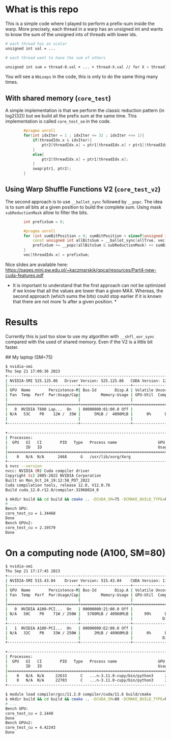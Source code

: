 # What is this repo

This is a simple code where I played to perform a prefix-sum inside the warp.
More precisely, each thread in a warp has an unsigned int and wants to know
the sum of the unsigned ints of threads with lower ids.

```bash
# each thread has an scalar
unsigned int val = ...

# each thread want to have the sum of others

unsigned int sum = thread-0.val + ... + thread-X.val // for X < threadIdx.x
```

You will see a `NbLoops` in the code, this is only to do the same thing many times.

## With shared memory (`core_test`)

A simple implementation is that we perform the classic reduction pattern (in log2(32))
but we build all the prefix sum at the same time.
This implementation is called `core_test_sm` in the code.

```cpp
        #pragma unroll
        for(int idxIter = 1 ; idxIter <= 32 ; idxIter <<= 1){
            if(threadIdx.x & idxIter){
                ptr2[threadIdx.x] = ptr1[threadIdx.x] + ptr1[(threadIdx.x ^ idxIter) | (idxIter-1)];
            }
            else{
                ptr2[threadIdx.x] = ptr1[threadIdx.x];
            }
            swap(ptr1, ptr2);
        }  
```

## Using Warp Shuffle Functions V2 (`core_test_v2`)

The second approach is to use `__ballot_sync` followed by `__popc`.
The idea is to sum all bits at a given position to build the complete sum.
Using mask `subReductionMask` allow to filter the bits.

```cpp
        int prefixSum = 0;

        #pragma unroll
        for (int sumBitPosition = 0; sumBitPosition < sizeof(unsigned int)*8 ; ++sumBitPosition) {
            const unsigned int allBitsSum = __ballot_sync(allTrue, vec[threadIdx.x] & (1 << sumBitPosition));
            prefixSum += __popc(allBitsSum & subReductionMask) << sumBitPosition;
        }
        vec[threadIdx.x] = prefixSum;
```

Nice slides are available here:
https://pages.mini.pw.edu.pl/~kaczmarskik/gpca/resources/Part4-new-cuda-features.pdf

* It is important to understand that the first approach can not be optimized if we know that all the values
are lower than a given MAX. Whereas, the second approach (which sums the bits) could stop earlier
if it is known that there are not more 1s after a given position. *

# Results

Currently this is just too slow to use my algorithm with `__shfl_xor_sync` compared with the used of shared memory.
Even if the V2 is a little bit faster.

## My laptop (SM=75)

```bash
$ nvidia-smi 
Thu Sep 21 17:06:36 2023       
+-----------------------------------------------------------------------------+
| NVIDIA-SMI 525.125.06   Driver Version: 525.125.06   CUDA Version: 12.0     |
|-------------------------------+----------------------+----------------------+
| GPU  Name        Persistence-M| Bus-Id        Disp.A | Volatile Uncorr. ECC |
| Fan  Temp  Perf  Pwr:Usage/Cap|         Memory-Usage | GPU-Util  Compute M. |
|                               |                      |               MIG M. |
|===============================+======================+======================|
|   0  NVIDIA T600 Lap...  On   | 00000000:01:00.0 Off |                  N/A |
| N/A   53C    P0    12W /  35W |      5MiB /  4096MiB |      0%      Default |
|                               |                      |                  N/A |
+-------------------------------+----------------------+----------------------+
                                                                               
+-----------------------------------------------------------------------------+
| Processes:                                                                  |
|  GPU   GI   CI        PID   Type   Process name                  GPU Memory |
|        ID   ID                                                   Usage      |
|=============================================================================|
|    0   N/A  N/A      2468      G   /usr/lib/xorg/Xorg                  4MiB |
+-----------------------------------------------------------------------------+
$ nvcc --version
nvcc: NVIDIA (R) Cuda compiler driver
Copyright (c) 2005-2022 NVIDIA Corporation
Built on Mon_Oct_24_19:12:58_PDT_2022
Cuda compilation tools, release 12.0, V12.0.76
Build cuda_12.0.r12.0/compiler.31968024_0
```

```bash
$ mkdir build && cd build && cmake .. -DCUDA_SM=75 -DCMAKE_BUILD_TYPE=RELEASE && make && ./main
# ...
Bench GPU:
core_test_cu = 1.34468
Done
Bench GPUv2:
core_test_cu = 2.19579
Done
```
# On a computing node (A100, SM=80)

```bash
$ nvidia-smi 
Thu Sep 21 17:17:45 2023       
+-----------------------------------------------------------------------------+
| NVIDIA-SMI 515.43.04    Driver Version: 515.43.04    CUDA Version: 11.7     |
|-------------------------------+----------------------+----------------------+
| GPU  Name        Persistence-M| Bus-Id        Disp.A | Volatile Uncorr. ECC |
| Fan  Temp  Perf  Pwr:Usage/Cap|         Memory-Usage | GPU-Util  Compute M. |
|                               |                      |               MIG M. |
|===============================+======================+======================|
|   0  NVIDIA A100-PCI...  On   | 00000000:21:00.0 Off |                    0 |
| N/A   50C    P0    71W / 250W |   5780MiB / 40960MiB |     99%      Default |
|                               |                      |             Disabled |
+-------------------------------+----------------------+----------------------+
|   1  NVIDIA A100-PCI...  On   | 00000000:E2:00.0 Off |                    0 |
| N/A   32C    P0    33W / 250W |      2MiB / 40960MiB |      0%      Default |
|                               |                      |             Disabled |
+-------------------------------+----------------------+----------------------+
                                                                               
+-----------------------------------------------------------------------------+
| Processes:                                                                  |
|  GPU   GI   CI        PID   Type   Process name                  GPU Memory |
|        ID   ID                                                   Usage      |
|=============================================================================|
|    0   N/A  N/A     22633      C   ...n-3.11.0-cupy/bin/python3     2913MiB |
|    0   N/A  N/A     22703      C   ...n-3.11.0-cupy/bin/python3     2865MiB |
+-----------------------------------------------------------------------------+
```

```bash
$ module load compiler/gcc/11.2.0 compiler/cuda/11.6 build/cmake
$ mkdir build && cd build && cmake .. -DCUDA_SM=80 -DCMAKE_BUILD_TYPE=RELEASE && make && ./main
# ...
Bench GPU:
core_test_cu = 2.1448
Done
Bench GPUv2:
core_test_cu = 4.42243
Done
```
